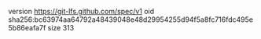 version https://git-lfs.github.com/spec/v1
oid sha256:bc63974aa64792a48439048e48d29954255d94f5a8fc716fdc495e5b86eafa7f
size 313

